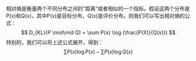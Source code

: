 相对熵是衡量两个不同分布之间的“距离”或者相似的一个指标。假设这两个分布是P(x)和Q(x)，其中P(x)是目标分布，Q(x)是评价分布。则我们可以写出相对熵的公式：
$$
D_{KL}(P \mid\mid Q) = \sum P(x) \log (\frac{P(X)}{Q(x)})
$$
特别的，我们可以将上述公式展开，得到：
$$
\sum P(x)\log P(x) - \sum P(x)\log Q(x)
$$
